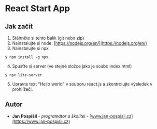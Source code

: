 # React Start App

## Jak začít

1. Stáhněte si tento balík (git nebo zip)
2. Nainstalujte si node: [https://nodejs.org/en/](https://nodejs.org/en/)
3. Nainstalujte si npx

```
$ npm install -g npx
```

4. Spusťte si server (ve stejné složce jako je soubo index.html)

```
$ npx lite-server
```
5. Upravte text "Hello world" v souboru react.js a zkontrolujte výsledek v prohlížeči.

## Autor

- **Jan Pospíšil** - _programátor a školitel_ - [www.jan-pospisil.cz](https://www.jan-pospisil.cz)

